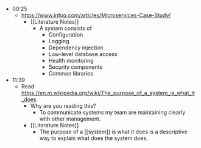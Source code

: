- 00:25
    - https://www.infoq.com/articles/Microservices-Case-Study/
        - [[Literature Notes]]
            - A system consists of
                - Configuration
                - Logging
                - Dependency injection
                - Low-level database access
                - Health monitoring
                - Security components
                - Common libraries
- 11:39
    - Read https://en.m.wikipedia.org/wiki/The_purpose_of_a_system_is_what_it_does 
        - Why are you reading this?
            - To communicate systems my team are maintaining clearly with other management.
        - [[Literature Notes]]
            - The purpose of a [[system]] is what it does is a descriptive way to explain what does the system does.
